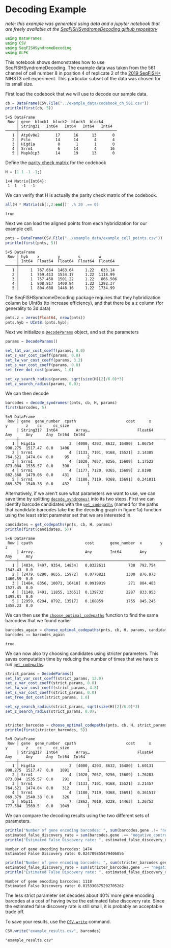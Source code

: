 
# Decoding Example

*note: this example was generated using data and a jupyter notebook that are freely available at the [SeqFISHSyndromeDecoding github repository](https://github.com/CaiGroup/SeqFISHSyndromeDecoding)*


```julia
using DataFrames
using CSV
using SeqFISHSyndromeDecoding
using GLPK
```

This notebook shows demonstrates how to use SeqFISHSyndromeDecoding. The example data was taken from the 561 channel of cell number 8 in position 4 of replicate 2 of the [2019 SeqFISH+](https://doi.org/10.1038/s41586-019-1049-y) NIH3T3 cell experiment. This particular subset of the data was chosen for its small size.

First load the codebook that we will use to decode our sample data.


```julia
cb = DataFrame(CSV.File("../example_data/codebook_ch_561.csv"))
println(first(cb, 5))
```
```
5×5 DataFrame
 Row │ gene  block1  block2  block3  block4 
     │ String31   Int64   Int64   Int64   Int64  
─────┼───────────────────────────────────────────
   1 │ Atp6v0e2       17      16      13       0
   2 │ Pclo           14      14       4       4
   3 │ Higd1a          0       1       1       0
   4 │ Srrm1           6      14       4      16
   5 │ Mapk8ip3       14      19      13       0
```


Define the [parity check matrix](https://en.wikipedia.org/wiki/Parity-check_matrix) for the codebook


```julia
H = [1 1 -1 -1;]
```




    1×4 Matrix{Int64}:
     1  1  -1  -1



We can verify that H is actually the parity check matrix of the codebook.


```julia
all(H * Matrix(cb[:,2:end])' .% 20 .== 0)
```




    true



Next we can load the aligned points from each hybridization for our example cell.


```julia
pnts = DataFrame(CSV.File("../example_data/example_cell_points.csv"))
println(first(pnts, 5))
```
```
5×5 DataFrame
 Row │ hyb    x        y        s        w        
     │ Int64  Float64  Float64  Float64  Float64  
─────┼────────────────────────────────────────────
   1 │     1  767.664  1463.64     1.22   633.14
   2 │     1  759.413  1534.17     1.22  1118.99
   3 │     1  757.458  1501.22     1.22   866.506
   4 │     1  808.817  1400.84     1.22  1292.37
   5 │     1  804.688  1448.16     1.22  1734.99
```


The SeqFISHSyndromeDecoding package requires that they hybridization column be UInt8s (to increase efficiency), and that
there be a z column (for generality to 3d data)


```julia
pnts.z = zeros(Float64, nrow(pnts))
pnts.hyb = UInt8.(pnts.hyb);
```

Next we initialize a [`DecodeParams`](@ref) object, and set the parameters


```julia
params = DecodeParams()

set_lat_var_cost_coeff(params, 8.0)
set_z_var_cost_coeff(params, 0.0)
set_lw_var_cost_coeff(params, 3.2)
set_s_var_cost_coeff(params, 0.0)
set_free_dot_cost(params, 1.0)

set_xy_search_radius(params, sqrt(size(H)[2]/6.0)*3)
set_z_search_radius(params, 0.0);
```

We can then decode


```julia
barcodes = decode_syndromes!(pnts, cb, H, params)
first(barcodes, 5)
```
```
5×9 DataFrame
 Row │ gene  gene_number  cpath                      cost      x        y        z    cc     cc_size 
     │ String31?  Int64        Array…                     Float64   Any      Any      Any  Int64  Int64   
─────┼────────────────────────────────────────────────────────────────────────────────────────────────────
   1 │ Higd1a               3  [4000, 4203, 8632, 16480]  1.06754   990.275  1517.47  0.0   1406        1
   2 │ Srrm1                4  [1133, 7101, 9168, 15521]  2.14305   764.521  1474.04  0.0     95        2
   3 │ Srrm1                4  [1020, 7057, 9256, 15609]  1.17522   873.084  1535.57  0.0    390        1
   4 │ Srrm1                4  [1177, 7120, 9365, 15689]  2.8198    882.568  1479.06  0.0    431        1
   5 │ Srrm1                4  [1180, 7119, 9368, 15691]  0.241011  869.379  1540.38  0.0    432        1
```




Alternatively, if we aren't sure what parameters we want to use, we can save time by splitting [`decode_syndromes!`](@ref) into its two steps. First we can identify barcode candidates with the [`get_codepaths`](@ref) (named for the paths that candidate barcodes take the the decoding graph in figure 1a) function using the least strict parameter set that we are interested in.


```julia
candidates = get_codepaths(pnts, cb, H, params)
println(first(candidates, 5))
```
```
5×6 DataFrame
 Row │ cpath                       cost       gene_number  x        y        z   
     │ Array…                      Any        Int64        Any      Any      Any 
─────┼───────────────────────────────────────────────────────────────────────────
   1 │ [4034, 7497, 9354, 14834]   0.0322611          738  792.754  1543.43  0.0
   2 │ [2479, 6290, 9655, 15972]   0.0770821         1300  876.973  1460.59  0.0
   3 │ [1484, 8356, 10071, 16418]  0.0919919          271  884.483  1527.45  0.0
   4 │ [1148, 7491, 11855, 13651]  0.139732          2287  833.953  1495.81  0.0
   5 │ [2959, 6294, 8792, 13517]   0.168859          1755  845.245  1458.23  0.0
```


We can then use the [`choose_optimal_codepaths`](@ref) function to find the same barcodew that we found earlier


```julia
barcodes_again = choose_optimal_codepaths(pnts, cb, H, params, candidates, GLPK.Optimizer)
barcodes == barcodes_again
```




    true



We can now also try choosing candidates using stricter parameters. This saves computation time by reducing the number of times that we have to run [`get_codepaths`](@ref).


```julia
strict_params = DecodeParams()
set_lat_var_cost_coeff(strict_params, 12.0)
set_z_var_cost_coeff(strict_params, 0.0)
set_lw_var_cost_coeff(strict_params, 4.8)
set_s_var_cost_coeff(strict_params, 0.0)
set_free_dot_cost(strict_params, 1.0)

set_xy_search_radius(strict_params, sqrt(size(H)[2]/6.0)*3)
set_z_search_radius(strict_params, 0.0);


stricter_barcodes = choose_optimal_codepaths(pnts, cb, H, strict_params, candidates, GLPK.Optimizer)
println(first(stricter_barcodes, 5))
```
```
5×9 DataFrame
 Row │ gene  gene_number  cpath                      cost      x        y        z    cc     cc_size 
     │ String31?  Int64        Array…                     Float64   Any      Any      Any  Int64  Int64   
─────┼────────────────────────────────────────────────────────────────────────────────────────────────────
   1 │ Higd1a               3  [4000, 4203, 8632, 16480]  1.60131   990.275  1517.47  0.0   1091        1
   2 │ Srrm1                4  [1020, 7057, 9256, 15609]  1.76283   873.084  1535.57  0.0    291        1
   3 │ Srrm1                4  [1133, 7101, 9168, 15521]  3.21457   764.521  1474.04  0.0    312        1
   4 │ Srrm1                4  [1180, 7119, 9368, 15691]  0.361517  869.379  1540.38  0.0    326        1
   5 │ Wbp11                7  [3862, 7010, 9228, 14463]  1.26753   777.584  1569.5   0.0   1049        1
```


We can compare the decoding results using the two different sets of parameters.


```julia
println("Number of gene encoding barcodes: ", sum(barcodes.gene .!= "negative_control"))
estimated_false_discovery_rate = sum(barcodes.gene .== "negative_control")*sum(cb.gene .!= "negative_control")/sum(cb.gene .== "negative_control")/sum(barcodes.gene .!= "negative_control")
println("Estimated False Discovery rate: ", estimated_false_discovery_rate)
```

    Number of gene encoding barcodes: 1474
    Estimated False Discovery rate: 0.024709855479406056



```julia
println("Number of gene encoding barcodes: ", sum(stricter_barcodes.gene .!= "negative_control"))
estimated_false_discovery_rate = sum(stricter_barcodes.gene .== "negative_control")*sum(cb.gene .!= "negative_control")/sum(cb.gene .== "negative_control")/sum(stricter_barcodes.gene .!= "negative_control")
println("Estimated False Discovery rate: ", estimated_false_discovery_rate)
```

    Number of gene encoding barcodes: 1118
    Estimated False Discovery rate: 0.015330875292705262


The less strict parameter set decodes about 40% more gene encoding barcodes at a cost of having twice the estimated false discovery rate. Since the estimated false discovery rate is still small, it is probably an acceptable trade off.

To save your results, use the [`CSV.write`](https://csv.juliadata.org/stable/writing.html) command.


```julia
CSV.write("example_results.csv", barcodes)
```




    "example_results.csv"


